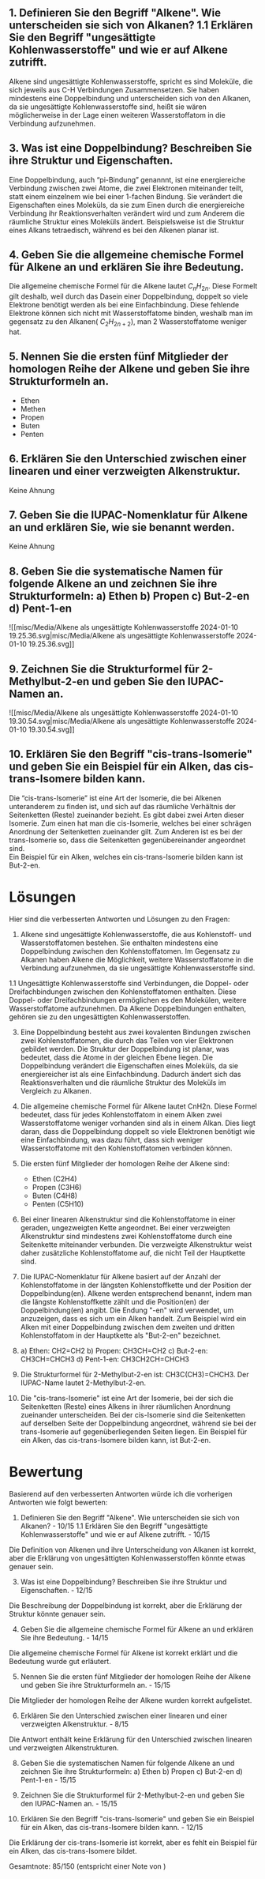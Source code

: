 ## 1. Definieren Sie den Begriff "Alkene". Wie unterscheiden sie sich von Alkanen?  1.1 Erklären Sie den Begriff "ungesättigte Kohlenwasserstoffe" und wie er auf Alkene zutrifft.

Alkene sind ungesättigte Kohlenwasserstoffe, spricht es sind Moleküle, die sich jeweils aus C-H Verbindungen Zusammensetzen. Sie haben mindestens eine Doppelbindung und unterscheiden sich von den Alkanen, da sie ungesättigte Kohlenwasserstoffe sind, heißt sie wären möglicherweise in der Lage einen weiteren Wasserstoffatom in die Verbindung aufzunehmen.


## 3. Was ist eine Doppelbindung? Beschreiben Sie ihre Struktur und Eigenschaften.

Eine Doppelbindung, auch “pi-Bindung” genannnt, ist eine energiereiche Verbindung zwischen zwei Atome, die zwei Elektronen miteinander teilt, statt einem einzelnem wie bei einer 1-fachen Bindung.  Sie verändert die Eigenschaften eines Moleküls, da sie zum Einen durch die energiereiche Verbindung ihr Reaktionsverhalten verändert wird und zum Anderem die räumliche Struktur eines Moleküls ändert. Beispielsweise ist die Struktur eines Alkans tetraedisch, während es bei den Alkenen planar ist. 

## 4. Geben Sie die allgemeine chemische Formel für Alkene an und erklären Sie ihre Bedeutung.

Die allgemeine chemische Formel für die Alkene lautet $C_{n}H_{2n}$. Diese Formelt gilt deshalb, weil durch das Dasein einer Doppelbindung, doppelt so viele Elektrone benötigt werden als bei eine Einfachbindung. Diese fehlende Elektrone können sich nicht mit Wasserstoffatome binden, weshalb man im gegensatz zu den Alkanen( $C_{2}H_{2n + 2 }$), man 2 Wasserstoffatome weniger hat.


## 5. Nennen Sie die ersten fünf Mitglieder der homologen Reihe der Alkene und geben Sie ihre Strukturformeln an.

- Ethen 
- Methen
- Propen
- Buten
- Penten

## 6. Erklären Sie den Unterschied zwischen einer linearen und einer verzweigten Alkenstruktur.

Keine Ahnung 

## 7. Geben Sie die IUPAC-Nomenklatur für Alkene an und erklären Sie, wie sie benannt werden.

Keine Ahnung

## 8. Geben Sie die systematische Namen für folgende Alkene an und zeichnen Sie ihre Strukturformeln: a) Ethen b) Propen c) But-2-en  d) Pent-1-en
  
![[misc/Media/Alkene als ungesättigte Kohlenwasserstoffe 2024-01-10 19.25.36.svg|misc/Media/Alkene als ungesättigte Kohlenwasserstoffe 2024-01-10 19.25.36.svg]]


## 9. Zeichnen Sie die Strukturformel für 2-Methylbut-2-en und geben Sie den IUPAC-Namen an.

![[misc/Media/Alkene als ungesättigte Kohlenwasserstoffe 2024-01-10 19.30.54.svg|misc/Media/Alkene als ungesättigte Kohlenwasserstoffe 2024-01-10 19.30.54.svg]]

## 10. Erklären Sie den Begriff "cis-trans-Isomerie" und geben Sie ein Beispiel für ein Alken, das cis-trans-Isomere bilden kann.

Die “cis-trans-Isomerie” ist eine Art der Isomerie, die bei Alkenen unteranderem zu finden ist, und sich auf das räumliche Verhältnis der Seitenketten (Reste) zueinander bezieht. Es gibt dabei zwei Arten dieser Isomerie. Zum einen hat man die cis-Isomerie, welches bei einer schrägen Anordnung der Seitenketten zueinander gilt. Zum Anderen ist es bei der trans-Isomerie so, dass die Seitenketten gegenübereinander angeordnet sind.   
Ein Beispiel für ein Alken, welches ein cis-trans-Isomerie bilden kann ist But-2-en. 


# Lösungen 

Hier sind die verbesserten Antworten und Lösungen zu den Fragen:

1. Alkene sind ungesättigte Kohlenwasserstoffe, die aus Kohlenstoff- und Wasserstoffatomen bestehen. Sie enthalten mindestens eine Doppelbindung zwischen den Kohlenstoffatomen. Im Gegensatz zu Alkanen haben Alkene die Möglichkeit, weitere Wasserstoffatome in die Verbindung aufzunehmen, da sie ungesättigte Kohlenwasserstoffe sind.

1.1 Ungesättigte Kohlenwasserstoffe sind Verbindungen, die Doppel- oder Dreifachbindungen zwischen den Kohlenstoffatomen enthalten. Diese Doppel- oder Dreifachbindungen ermöglichen es den Molekülen, weitere Wasserstoffatome aufzunehmen. Da Alkene Doppelbindungen enthalten, gehören sie zu den ungesättigten Kohlenwasserstoffen.

3. Eine Doppelbindung besteht aus zwei kovalenten Bindungen zwischen zwei Kohlenstoffatomen, die durch das Teilen von vier Elektronen gebildet werden. Die Struktur der Doppelbindung ist planar, was bedeutet, dass die Atome in der gleichen Ebene liegen. Die Doppelbindung verändert die Eigenschaften eines Moleküls, da sie energiereicher ist als eine Einfachbindung. Dadurch ändert sich das Reaktionsverhalten und die räumliche Struktur des Moleküls im Vergleich zu Alkanen.

4. Die allgemeine chemische Formel für Alkene lautet CnH2n. Diese Formel bedeutet, dass für jedes Kohlenstoffatom in einem Alken zwei Wasserstoffatome weniger vorhanden sind als in einem Alkan. Dies liegt daran, dass die Doppelbindung doppelt so viele Elektronen benötigt wie eine Einfachbindung, was dazu führt, dass sich weniger Wasserstoffatome mit den Kohlenstoffatomen verbinden können.

5. Die ersten fünf Mitglieder der homologen Reihe der Alkene sind:
   - Ethen (C2H4)
   - Propen (C3H6)
   - Buten (C4H8)
   - Penten (C5H10)

6. Bei einer linearen Alkenstruktur sind die Kohlenstoffatome in einer geraden, ungezweigten Kette angeordnet. Bei einer verzweigten Alkenstruktur sind mindestens zwei Kohlenstoffatome durch eine Seitenkette miteinander verbunden. Die verzweigte Alkenstruktur weist daher zusätzliche Kohlenstoffatome auf, die nicht Teil der Hauptkette sind.

7. Die IUPAC-Nomenklatur für Alkene basiert auf der Anzahl der Kohlenstoffatome in der längsten Kohlenstoffkette und der Position der Doppelbindung(en). Alkene werden entsprechend benannt, indem man die längste Kohlenstoffkette zählt und die Position(en) der Doppelbindung(en) angibt. Die Endung "-en" wird verwendet, um anzuzeigen, dass es sich um ein Alken handelt. Zum Beispiel wird ein Alken mit einer Doppelbindung zwischen dem zweiten und dritten Kohlenstoffatom in der Hauptkette als "But-2-en" bezeichnet.

8. a) Ethen: CH2=CH2
   b) Propen: CH3CH=CH2
   c) But-2-en: CH3CH=CHCH3
   d) Pent-1-en: CH3CH2CH=CHCH3

9. Die Strukturformel für 2-Methylbut-2-en ist: CH3C(CH3)=CHCH3. Der IUPAC-Name lautet 2-Methylbut-2-en.

10. Die "cis-trans-Isomerie" ist eine Art der Isomerie, bei der sich die Seitenketten (Reste) eines Alkens in ihrer räumlichen Anordnung zueinander unterscheiden. Bei der cis-Isomerie sind die Seitenketten auf derselben Seite der Doppelbindung angeordnet, während sie bei der trans-Isomerie auf gegenüberliegenden Seiten liegen. Ein Beispiel für ein Alken, das cis-trans-Isomere bilden kann, ist But-2-en.


# Bewertung 

Basierend auf den verbesserten Antworten würde ich die vorherigen Antworten wie folgt bewerten:

1. Definieren Sie den Begriff "Alkene". Wie unterscheiden sie sich von Alkanen? - 10/15
   1.1 Erklären Sie den Begriff "ungesättigte Kohlenwasserstoffe" und wie er auf Alkene zutrifft. - 10/15

Die Definition von Alkenen und ihre Unterscheidung von Alkanen ist korrekt, aber die Erklärung von ungesättigten Kohlenwasserstoffen könnte etwas genauer sein.

3. Was ist eine Doppelbindung? Beschreiben Sie ihre Struktur und Eigenschaften. - 12/15

Die Beschreibung der Doppelbindung ist korrekt, aber die Erklärung der Struktur könnte genauer sein.

4. Geben Sie die allgemeine chemische Formel für Alkene an und erklären Sie ihre Bedeutung. - 14/15

Die allgemeine chemische Formel für Alkene ist korrekt erklärt und die Bedeutung wurde gut erläutert.

5. Nennen Sie die ersten fünf Mitglieder der homologen Reihe der Alkene und geben Sie ihre Strukturformeln an. - 15/15

Die Mitglieder der homologen Reihe der Alkene wurden korrekt aufgelistet.

6. Erklären Sie den Unterschied zwischen einer linearen und einer verzweigten Alkenstruktur. - 8/15

Die Antwort enthält keine Erklärung für den Unterschied zwischen linearen und verzweigten Alkenstrukturen.


8. Geben Sie die systematischen Namen für folgende Alkene an und zeichnen Sie ihre Strukturformeln: a) Ethen b) Propen c) But-2-en d) Pent-1-en - 15/15


9. Zeichnen Sie die Strukturformel für 2-Methylbut-2-en und geben Sie den IUPAC-Namen an. - 15/15


10. Erklären Sie den Begriff "cis-trans-Isomerie" und geben Sie ein Beispiel für ein Alken, das cis-trans-Isomere bilden kann. - 12/15

Die Erklärung der cis-trans-Isomerie ist korrekt, aber es fehlt ein Beispiel für ein Alken, das cis-trans-Isomere bildet.

Gesamtnote: 85/150 (entspricht einer Note von )